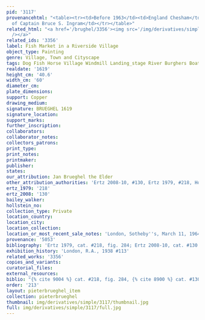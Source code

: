 ```yaml
---
pid: '3117'
provenancehtml: "<table><tr><td>Before 1963</td><td>England Chesham</td><td>Collection
  of Captain Bruce S. Ingram</td></tr></table>"
related_html: "<a href='/brughel/3356'><img src='/img/derivatives/simple/3356/thumbnail.jpg'
  /></a>"
related_ids: '3356'
label: Fish Market in a Riverside Village
object_type: Painting
genre: Village, Town and Cityscape
tags: Dog Fish Horse Village Windmill Landing_stage River Burghers Boat Wagon
realdate: '1619'
height_cm: '40.6'
width_cm: '60'
diameter_cm:
plate_dimensions:
support: Copper
drawing_medium:
signature: BRUEGHEL 1619
signature_location:
support_marks:
further_inscription:
collaborators:
collaborator_notes:
collectors_patrons:
print_type:
print_notes:
printmaker:
publisher:
states:
our_attribution: Jan Brueghel the Elder
other_attribution_authorities: 'Ertz 2008-10, #130, Ertz 1979, #218, Honig database'
ertz_1979: '218'
ertz_2008: '130'
bailey_walker:
hollstein_no:
collection_type: Private
location_country:
location_city:
location_collection:
location_or_most_recent_sale_notes: 'London, Sotheby''s, March 11, 1964, inv. #10'
provenance: '5053'
bibliography: 'Ertz 1979, cat. #218, fig. 284; Ertz 2008-10, cat. #130'
exhibition_history: 'London, R.A., 1938 #113'
related_works: '3356'
copies_and_variants:
curatorial_files:
external_resources:
biblio: "{% cite 9004 %} cat. #218, fig. 284, {% cite 8900 %} cat. #130"
order: '213'
layout: pieterbrueghel_item
collection: pieterbrueghel
thumbnail: img/derivatives/simple/3117/thumbnail.jpg
full: img/derivatives/simple/3117/full.jpg
---
```

